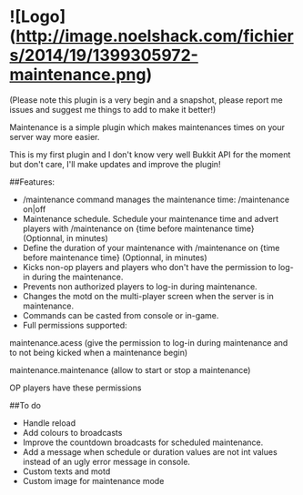 ![Logo] (http://image.noelshack.com/fichiers/2014/19/1399305972-maintenance.png)
===========================

(Please note this plugin is a very begin and a snapshot, please report me issues and suggest me things to add to make it better!)

Maintenance is a simple plugin which makes maintenances times on your server way more easier.

This is my first plugin and I don't know very well Bukkit API for the moment but don't care, I'll make updates and improve the plugin!


##Features:

- /maintenance command manages the maintenance time: /maintenance on|off
- Maintenance schedule. Schedule your maintenance time and advert players with /maintenance on {time before maintenance time} (Optionnal, in minutes)
- Define the duration of your maintenance with /maintenance on {time before maintenance time} <duration> (Optionnal, in minutes)
- Kicks non-op players and players who don't have the permission to log-in during the maintenance.
- Prevents non authorized players to log-in during maintenance.
- Changes the motd on the multi-player screen when the server is in maintenance.
- Commands can be casted from console or in-game.
- Full permissions supported: 

 maintenance.acess (give the permission to log-in during maintenance and to not being kicked when a maintenance begin)
 
 maintenance.maintenance (allow to start or stop a maintenance)
 
 OP players have these permissions 


##To do

- Handle reload
- Add colours to broadcasts
- Improve the countdown broadcasts for scheduled maintenance.
- Add a message when schedule or duration values are not int values instead of an ugly error message in console. 
- Custom texts and motd
- Custom image for maintenance mode
